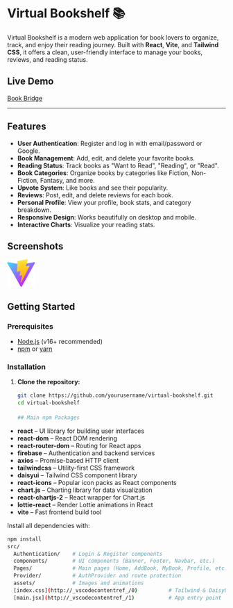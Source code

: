 # Virtual Bookshelf 📚

Virtual Bookshelf is a modern web application for book lovers to organize, track, and enjoy their reading journey. Built with **React**, **Vite**, and **Tailwind CSS**, it offers a clean, user-friendly interface to manage your books, reviews, and reading status.

## Live Demo

[Book Bridge](https://assignment-11-bookself.web.app)

---

## Features

- **User Authentication**: Register and log in with email/password or Google.
- **Book Management**: Add, edit, and delete your favorite books.
- **Reading Status**: Track books as "Want to Read", "Reading", or "Read".
- **Book Categories**: Organize books by categories like Fiction, Non-Fiction, Fantasy, and more.
- **Upvote System**: Like books and see their popularity.
- **Reviews**: Post, edit, and delete reviews for each book.
- **Personal Profile**: View your profile, book stats, and category breakdown.
- **Responsive Design**: Works beautifully on desktop and mobile.
- **Interactive Charts**: Visualize your reading stats.

## Screenshots

![Home Page](public/vite.svg)

<!-- Add more screenshots as needed -->

## Getting Started

### Prerequisites

- [Node.js](https://nodejs.org/) (v16+ recommended)
- [npm](https://www.npmjs.com/) or [yarn](https://yarnpkg.com/)

### Installation

1. **Clone the repository:**

   ```sh
   git clone https://github.com/yourusername/virtual-bookshelf.git
   cd virtual-bookshelf

   ## Main npm Packages
   ```

- **react** – UI library for building user interfaces
- **react-dom** – React DOM rendering
- **react-router-dom** – Routing for React apps
- **firebase** – Authentication and backend services
- **axios** – Promise-based HTTP client
- **tailwindcss** – Utility-first CSS framework
- **daisyui** – Tailwind CSS component library
- **react-icons** – Popular icon packs as React components
- **chart.js** – Charting library for data visualization
- **react-chartjs-2** – React wrapper for Chart.js
- **lottie-react** – Render Lottie animations in React
- **vite** – Fast frontend build tool

Install all dependencies with:

```sh
npm install
src/
  Authentication/    # Login & Register components
  components/        # UI components (Banner, Footer, Navbar, etc.)
  Pages/             # Main pages (Home, AddBook, MyBook, Profile, etc.)
  Provider/          # AuthProvider and route protection
  assets/            # Images and animations
  [index.css](http://_vscodecontentref_/0)          # Tailwind & DaisyUI styles
  [main.jsx](http://_vscodecontentref_/1)           # App entry point
```
